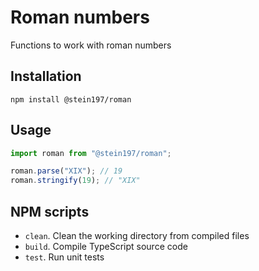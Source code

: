 # Roman numbers
Functions to work with roman numbers

## Installation
```
npm install @stein197/roman
```

## Usage
```ts
import roman from "@stein197/roman";

roman.parse("XIX"); // 19
roman.stringify(19); // "XIX"
```

## NPM scripts
- `clean`. Clean the working directory from compiled files
- `build`. Compile TypeScript source code
- `test`. Run unit tests
